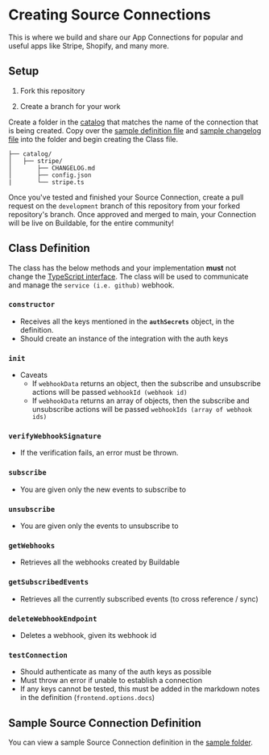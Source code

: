 # Creating Source Connections

This is where we build and share our App Connections for popular and useful apps like Stripe, Shopify, and many more.

## Setup

1. Fork this repository

2. Create a branch for your work

Create a folder in the [catalog](/catalog/) that matches the name of the connection that is being created. Copy over the [sample definition file](/sample/config.json) and [sample changelog file](/sample/CHANGELOG.md) into the folder and begin creating the Class file.

```
├── catalog/
│   ├── stripe/
│       ├── CHANGELOG.md
│       ├── config.json
|       └── stripe.ts
```

Once you've tested and finished your Source Connection, create a pull request on the `development` branch of this repository from your forked repository's branch. Once approved and merged to main, your Connection will be live on Buildable, for the entire community!

## Class Definition

The class has the below methods and your implementation **must** not change the [TypeScript interface](/types/classDefinition.d.ts). The class will be used to communicate and manage the `service (i.e. github)` webhook.

### `constructor`

- Receives all the keys mentioned in the **`authSecrets`** object, in the definition.
- Should create an instance of the integration with the auth keys

### `init`

- Caveats
  - If `webhookData` returns an object, then the subscribe and unsubscribe actions will be passed `webhookId (webhook id)`
  - If `webhookData` returns an array of objects, then the subscribe and unsubscribe actions will be passed `webhookIds (array of webhook ids)`

### `verifyWebhookSignature`

- If the verification fails, an error must be thrown.

### `subscribe`

- You are given only the new events to subscribe to

### `unsubscribe`

- You are given only the events to unsubscribe to

### `getWebhooks`

- Retrieves all the webhooks created by Buildable

### `getSubscribedEvents`

- Retrieves all the currently subscribed events (to cross reference / sync)

### `deleteWebhookEndpoint`

- Deletes a webhook, given its webhook id

### `testConnection`

- Should authenticate as many of the auth keys as possible
- Must throw an error if unable to establish a connection
- If any keys cannot be tested, this must be added in the markdown notes in the definition (`frontend.options.docs`)

## Sample Source Connection Definition

You can view a sample Source Connection definition in the [sample folder](/sources/sample/).
